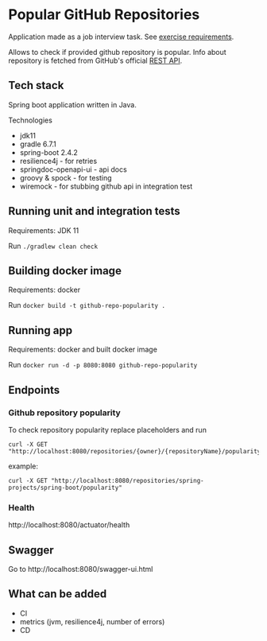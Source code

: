 # Popular GitHub Repositories

Application made as a job interview task. See [exercise requirements](./exercise-requirements.md). 

Allows to check if provided github repository is popular. Info about repository is fetched from GitHub's official [REST API](https://docs.github.com/en/rest).

## Tech stack
Spring boot application written in Java.

Technologies
* jdk11
* gradle 6.7.1
* spring-boot 2.4.2
* resilience4j - for retries
* springdoc-openapi-ui - api docs
* groovy & spock - for testing
* wiremock - for stubbing github api in integration test

## Running unit and integration tests
Requirements: JDK 11

Run `./gradlew clean check`

## Building docker image
Requirements: docker

Run `docker build -t github-repo-popularity .`

## Running app
Requirements: docker and built docker image

Run `docker run -d -p 8080:8080 github-repo-popularity`

## Endpoints
### Github repository popularity
To check repository popularity replace placeholders and run
```
curl -X GET "http://localhost:8080/repositories/{owner}/{repositoryName}/popularity"
```
example:
```
curl -X GET "http://localhost:8080/repositories/spring-projects/spring-boot/popularity"
```

### Health
http://localhost:8080/actuator/health

## Swagger
Go to http://localhost:8080/swagger-ui.html

## What can be added
* CI
* metrics (jvm, resilience4j, number of errors)
* CD

